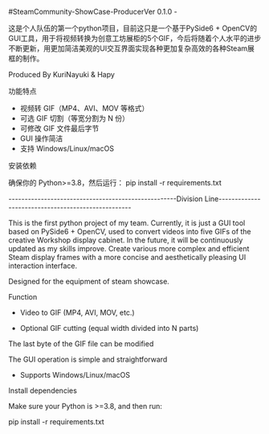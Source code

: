 #SteamCommunity-ShowCase-ProducerVer 0.1.0 - 

这是个人队伍的第一个python项目，目前这只是一个基于PySide6 + OpenCV的GUI工具，用于将视频转换为创意工坊展柜的5个GIF，今后将随着个人水平的进步不断更新，用更加简洁美观的UI交互界面实现各种更加复杂高效的各种Steam展框的制作。

Produced By KuriNayuki & Hapy

功能特点

- 视频转 GIF（MP4、AVI、MOV 等格式）
- 可选 GIF 切割（等宽分割为 N 份）
- 可修改 GIF 文件最后字节
- GUI 操作简洁
- 支持 Windows/Linux/macOS

安装依赖

确保你的 Python>=3.8，然后运行：
pip install -r requirements.txt



----------------------------------------------------Division Line---------------------------------------------------

This is the first python project of my team. Currently, it is just a GUI tool based on PySide6 + OpenCV, used to convert videos into five GIFs of the creative Workshop display cabinet. In the future, it will be continuously updated as my skills improve. Create various more complex and efficient Steam display frames with a more concise and aesthetically pleasing UI interaction interface.

Designed for the equipment of steam showcase.

Function

- Video to GIF (MP4, AVI, MOV, etc.)

- Optional GIF cutting (equal width divided into N parts)

The last byte of the GIF file can be modified

The GUI operation is simple and straightforward

- Supports Windows/Linux/macOS



Install dependencies

Make sure your Python is >=3.8, and then run:

pip install -r requirements.txt

